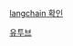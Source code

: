 [langchain 확인](https://github.com/sudarshan-koirala/youtube-stuffs/tree/main/chainlit)

[유투브](https://www.youtube.com/watch?v=MCHOam13JSk)
